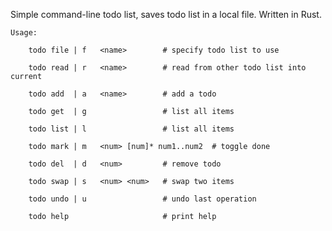 Simple command-line todo list, saves todo list in a local file. 
Written in Rust.

    Usage:

        todo file | f   <name>        # specify todo list to use   

        todo read | r   <name>        # read from other todo list into current

        todo add  | a   <name>        # add a todo

        todo get  | g                 # list all items  

        todo list | l                 # list all items

        todo mark | m   <num> [num]* num1..num2  # toggle done

        todo del  | d   <num>         # remove todo

        todo swap | s   <num> <num>   # swap two items

        todo undo | u                 # undo last operation

        todo help                     # print help

    
